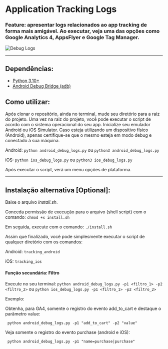 # Application Tracking Logs

### Feature: apresentar logs relacionados ao app tracking de forma mais amigável. Ao executar, veja uma das opções como Google Analytics 4, AppsFlyer e Google Tag Manager.

![Debug Logs](https://drive.google.com/uc?id=19eu2Ah2aoBhBIMZOsYHeNNd3wkm1FTFG)

---
## **Dependências**:

* [Python 3.10+](https://www.python.org/)
* [Android Debug Bridge (adb)](https://developer.android.com/studio/command-line/adb)

## **Como utilizar**:

Após clonar o repositório, ainda no terminal, mude seu diretório para a raiz do projeto.
Uma vez na raiz do projeto, você pode executar o script de acordo com o sistema operacional do seu app.
Inicialize seu emulador Android ou iOS Simulator. Caso esteja utilizando um dispositivo físico (Android), apenas certifique-se que o mesmo esteja em modo debug e conectado à sua máquina.

Android:
`python android_debug_logs.py` ou `python3 android_debug_logs.py`

iOS:
`python ios_debug_logs.py` ou `python3 ios_debug_logs.py`

Após executar o script, verá um menu opções de plataforma.

---
## **Instalação alternativa [Optional]**:

Baixe o arquivo _install.sh_.

Conceda permissão de execução para o arquivo (shell script) com o comando: `chmod +x install.sh`

Em seguida, execute com o comando: `./install.sh`

Assim que finalizado, você pode simplesmente executar o script de qualquer diretório com os comandos:

Android: `tracking_android`

iOS: `tracking_ios`

#### Função secundária: Filtro

Execute no seu terminal: `python android_debug_logs.py -p1 <filtro_1> -p2 <filtro_2>` ou `python ios_debug_logs.py -p1 <filtro_1> -p2 <filtro_2>`

Exemplo:

Obtenha, para GA4, somente o registro do evento add_to_cart e destaque o parâmetro value:

` python android_debug_logs.py -p1 "add_to_cart" -p2 "value"`

Veja somente o registro do evento purchase (android e iOS):

` python android_debug_logs.py -p1 "name=purchase|purchase"`
